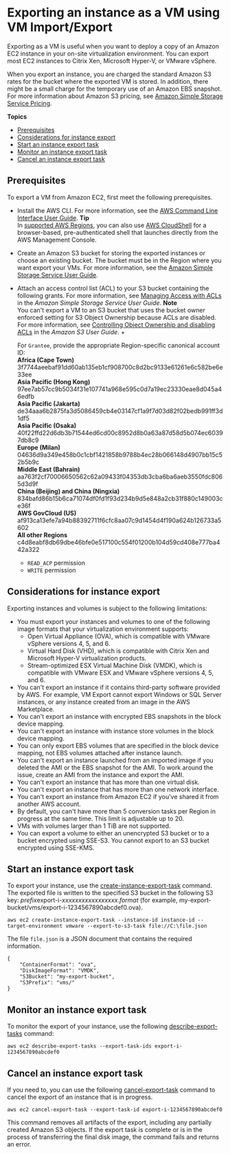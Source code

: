 # Exporting an instance as a VM using VM Import/Export<a name="vmexport"></a>

Exporting as a VM is useful when you want to deploy a copy of an Amazon EC2 instance in your on\-site virtualization environment\. You can export most EC2 instances to Citrix Xen, Microsoft Hyper\-V, or VMware vSphere\.

When you export an instance, you are charged the standard Amazon S3 rates for the bucket where the exported VM is stored\. In addition, there might be a small charge for the temporary use of an Amazon EBS snapshot\. For more information about Amazon S3 pricing, see [Amazon Simple Storage Service Pricing](https://aws.amazon.com/s3/pricing/)\.

**Topics**
+ [Prerequisites](#vmexport-prerequisites)
+ [Considerations for instance export](#vmexport-limits)
+ [Start an instance export task](#export-instance)
+ [Monitor an instance export task](#vmexport-monitor)
+ [Cancel an instance export task](#vmexport-cancel)

## Prerequisites<a name="vmexport-prerequisites"></a>

To export a VM from Amazon EC2, first meet the following prerequisites\.
+ Install the AWS CLI\. For more information, see the [AWS Command Line Interface User Guide](https://docs.aws.amazon.com/cli/latest/userguide/)\.
**Tip**  
In [ supported AWS Regions](https://docs.aws.amazon.com/cloudshell/latest/userguide/supported-aws-regions.html), you can also use [AWS CloudShell](https://docs.aws.amazon.com/cloudshell/latest/userguide/welcome.html) for a browser\-based, pre\-authenticated shell that launches directly from the AWS Management Console\.
+ Create an Amazon S3 bucket for storing the exported instances or choose an existing bucket\. The bucket must be in the Region where you want export your VMs\. For more information, see the [Amazon Simple Storage Service User Guide](https://docs.aws.amazon.com/AmazonS3/latest/user-guide/)\.
+ Attach an access control list \(ACL\) to your S3 bucket containing the following grants\. For more information, see [Managing Access with ACLs](https://docs.aws.amazon.com/AmazonS3/latest/dev/S3_ACLs_UsingACLs.html) in the *Amazon Simple Storage Service User Guide*\.
**Note**  
 You can't export a VM to an S3 bucket that uses the bucket owner enforced setting for S3 Object Ownership because ACLs are disabled\. For more information, see [Controlling Object Ownership and disabling ACLs](https://docs.aws.amazon.com/AmazonS3/latest/userguide/about-object-ownership.html) in the *Amazon S3 User Guide*\.
  + 

    For `Grantee`, provide the appropriate Region\-specific canonical account ID:  
**Africa \(Cape Town\)**  
3f7744aeebaf91dd60ab135eb1cf908700c8d2bc9133e61261e6c582be6e33ee  
**Asia Pacific \(Hong Kong\)**  
97ee7ab57cc9b5034f31e107741a968e595c0d7a19ec23330eae8d045a46edfb  
**Asia Pacific \(Jakarta\)**  
de34aaa6b2875fa3d5086459cb4e03147cf1a9f7d03d82f02bedb991ff3d1df5  
**Asia Pacific \(Osaka\)**  
40f22ffd22d6db3b71544ed6cd00c8952d8b0a63a87d58d5b074ec60397db8c9  
**Europe \(Milan\)**  
04636d9a349e458b0c1cbf1421858b9788b4ec28b066148d4907bb15c52b5b9c  
**Middle East \(Bahrain\)**  
aa763f2cf70006650562c62a09433f04353db3cba6ba6aeb3550fdc8065d3d9f  
**China \(Beijing\) and China \(Ningxia\)**  
834bafd86b15b6ca71074df0fd1f93d234b9d5e848a2cb31f880c149003ce36f  
**AWS GovCloud \(US\)**  
af913ca13efe7a94b88392711f6cfc8aa07c9d1454d4f190a624b126733a5602  
**All other Regions**  
c4d8eabf8db69dbe46bfe0e517100c554f01200b104d59cd408e777ba442a322
  + `READ_ACP` permission
  + `WRITE` permission

## Considerations for instance export<a name="vmexport-limits"></a>

Exporting instances and volumes is subject to the following limitations:
+ You must export your instances and volumes to one of the following image formats that your virtualization environment supports:
  + Open Virtual Appliance \(OVA\), which is compatible with VMware vSphere versions 4, 5, and 6\.
  + Virtual Hard Disk \(VHD\), which is compatible with Citrix Xen and Microsoft Hyper\-V virtualization products\.
  + Stream\-optimized ESX Virtual Machine Disk \(VMDK\), which is compatible with VMware ESX and VMware vSphere versions 4, 5, and 6\.
+ You can't export an instance if it contains third\-party software provided by AWS\. For example, VM Export cannot export Windows or SQL Server instances, or any instance created from an image in the AWS Marketplace\.
+ You can't export an instance with encrypted EBS snapshots in the block device mapping\.
+ You can't export an instance with instance store volumes in the block device mapping\.
+ You can only export EBS volumes that are specified in the block device mapping, not EBS volumes attached after instance launch\.
+ You can't export an instance launched from an imported image if you deleted the AMI or the EBS snapshot for the AMI\. To work around the issue, create an AMI from the instance and export the AMI\.
+ You can't export an instance that has more than one virtual disk\.
+ You can't export an instance that has more than one network interface\.
+ You can't export an instance from Amazon EC2 if you've shared it from another AWS account\.
+ By default, you can't have more than 5 conversion tasks per Region in progress at the same time\. This limit is adjustable up to 20\.
+ VMs with volumes larger than 1 TiB are not supported\.
+ You can export a volume to either an unencrypted S3 bucket or to a bucket encrypted using SSE\-S3\. You cannot export to an S3 bucket encrypted using SSE\-KMS\.

## Start an instance export task<a name="export-instance"></a>

To export your instance, use the [create\-instance\-export\-task](https://docs.aws.amazon.com/cli/latest/reference/ec2/create-instance-export-task.html) command\. The exported file is written to the specified S3 bucket in the following S3 key: *prefix*export\-i\-*xxxxxxxxxxxxxxxxx*\.*format* \(for example, my\-export\-bucket/vms/export\-i\-1234567890abcdef0\.ova\)\.

```
aws ec2 create-instance-export-task --instance-id instance-id --target-environment vmware --export-to-s3-task file://C:\file.json
```

The file `file.json` is a JSON document that contains the required information\.

```
{
    "ContainerFormat": "ova",
    "DiskImageFormat": "VMDK",
    "S3Bucket": "my-export-bucket",
    "S3Prefix": "vms/"
}
```

## Monitor an instance export task<a name="vmexport-monitor"></a>

To monitor the export of your instance, use the following [describe\-export\-tasks](https://docs.aws.amazon.com/cli/latest/reference/ec2/describe-export-tasks.html) command:

```
aws ec2 describe-export-tasks --export-task-ids export-i-1234567890abcdef0
```

## Cancel an instance export task<a name="vmexport-cancel"></a>

If you need to, you can use the following [cancel\-export\-task](https://docs.aws.amazon.com/cli/latest/reference/ec2/cancel-export-task.html) command to cancel the export of an instance that is in progress\.

```
aws ec2 cancel-export-task --export-task-id export-i-1234567890abcdef0
```

This command removes all artifacts of the export, including any partially created Amazon S3 objects\. If the export task is complete or is in the process of transferring the final disk image, the command fails and returns an error\.